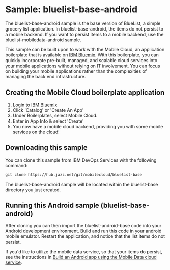 Sample: bluelist-base-android
===

The bluelist-base-android sample is the base version of BlueList, a simple grocery list application.  In bluelist-base-android, the items do not persist to a mobile backend. If you want to persist items to a mobile backend, use the bluelist-mobiledata-android sample.

This sample can be built upon to work with the Mobile Cloud, an application boilerplate that is available on [IBM Bluemix](https://www.ng.bluemix.net).  With this boilerplate, you can quickly incorporate pre-built, managed, and scalable cloud services into your mobile applications without relying on IT involvement. You can focus on building your mobile applications rather than the complexities of managing the back end infrastructure.

Creating the Mobile Cloud boilerplate application
---
1. Login to [IBM Bluemix](https://www.bluemix.net)
2. Click 'Catalog' or 'Create An App'
3. Under Boilerplates, select Mobile Cloud.
4. Enter in App Info & select 'Create'
5. You now have a mobile cloud backend, providing you with some mobile services on the cloud!

Downloading this sample
---
You can clone this sample from IBM DevOps Services with the following command:

    git clone https://hub.jazz.net/git/mobilecloud/bluelist-base

The bluelist-base-android sample will be located within the bluelist-base directory you just created.

Running this Android sample (bluelist-base-android)
---

After cloning you can then import the bluelist-android-base code into your Android development environment. Build and run this code in your android mobile emulator. Restart the application, and notice that the list items do not persist.

If you'd like to utilize the mobile data service, so that your items do persist, see the instructions in [Build an Android app using the Mobile Data cloud service](http://www.ibm.com/developerworks/library/mo-android-mobiledata-app/index.html).
